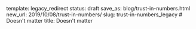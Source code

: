 template: legacy_redirect
status: draft
save_as: blog/trust-in-numbers.html
new_url: 2019/10/08/trust-in-numbers/
slug: trust-in-numbers_legacy  # Doesn't matter
title: Doesn't matter
